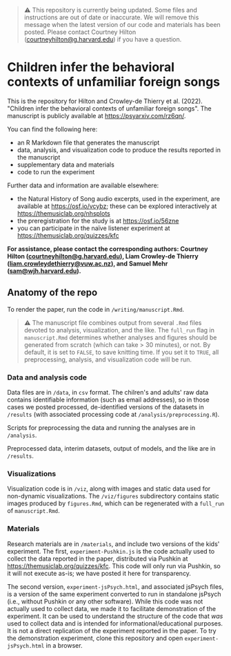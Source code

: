> ⚠️ This repository is currently being updated. Some files and instructions are out of date or inaccurate. We will remove this message when the latest version of our code and materials has been posted. Please contact Courtney Hilton (courtneyhilton@g.harvard.edu) if you have a question.
 
# Children infer the behavioral contexts of unfamiliar foreign songs

This is the repository for Hilton and Crowley-de Thierry et al. (2022). "Children infer the behavioral contexts of unfamiliar foreign songs". The manuscript is publicly available at https://psyarxiv.com/rz6qn/.

You can find the following here:
- an R Markdown file that generates the manuscript
- data, analysis, and visualization code to produce the results reported in the manuscript
- supplementary data and materials
- code to run the experiment

Further data and information are available elsewhere: 
- the Natural History of Song audio excerpts, used in the experiment, are available at https://osf.io/vcybz; these can be explored interactively at https://themusiclab.org/nhsplots
- the preregistration for the study is at https://osf.io/56zne
- you can participate in the naïve listener experiment at <https://themusiclab.org/quizzes/kfc>

**For assistance, please contact the corresponding authors: Courtney Hilton (courtneyhilton@g.harvard.edu), Liam Crowley-de Thierry (liam.crowleydethierry@vuw.ac.nz), and Samuel Mehr (sam@wjh.harvard.edu).**

## Anatomy of the repo

To render the paper, run the code in `/writing/manuscript.Rmd`.

> :warning: The manuscript file combines output from several `.Rmd` files devoted to analysis, visualization, and the like. The `full_run` flag in `manuscript.Rmd` determines whether analyses and figures should be generated from scratch (which can take > 30 minutes), or not. By default, it is set to `FALSE`, to save knitting time. If you set it to `TRUE`, all preprocessing, analysis, and visualization code will be run.

### Data and analysis code

Data files are in `/data`, in `csv` format. The chilren's and adults' raw data contains identifiable information (such as email addresses), so in those cases we posted processed, de-identified versions of the datasets in `/results` (with associated processing code at `/analysis/preprocessing.R`). 

Scripts for preprocessing the data and running the analyses are in `/analysis`.

Preprocessed data, interim datasets, output of models, and the like are in `/results`.

### Visualizations

Visualization code is in `/viz`, along with images and static data used for non-dynamic visualizations. The `/viz/figures` subdirectory contains static images produced by `figures.Rmd`, which can be regenerated with a `full_run` of `manuscript.Rmd`.

### Materials

Research materials are in `/materials`, and include two versions of the kids' experiment. The first, `experiment-Pushkin.js` is the code actually used to collect the data reported in the paper, distributed via Pushkin at <https://themusiclab.org/quizzes/kfc>. This code will only run via Pushkin, so it will not execute as-is; we have posted it here for transparency.

The second version, `experiment-jsPsych.html`, and associated jsPsych files, is a version of the same experiment converted to run in standalone jsPsych (i.e., without Pushkin or any other software). While this code was not actually used to collect data, we made it to facilitate demonstration of the experiment. It can be used to understand the structure of the code that *was* used to collect data and is intended for informational/educational purposes. It is not a direct replication of the experiment reported in the paper. To try the demonstration experiment, clone this repository and open `experiment-jsPsych.html` in a browser.
